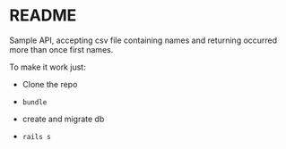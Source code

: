 # README

Sample API, accepting csv file containing names and returning occurred more than once first names.

To make it work just:

* Clone the repo

* `bundle`

* create and migrate db

* `rails s`